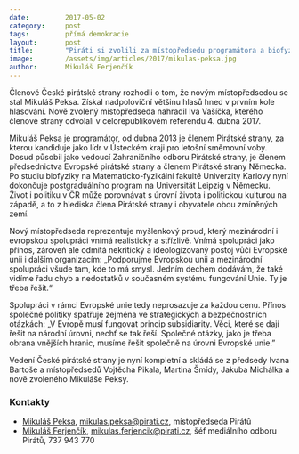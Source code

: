 ```yaml
---
date:         2017-05-02
category:     post
tags:         přímá demokracie
layout:       post
title:        "Piráti si zvolili za místopředsedu programátora a biofyzika Mikuláše Peksu"
image:        /assets/img/articles/2017/mikulas-peksa.jpg
author:       Mikuláš Ferjenčík
---
```

Členové České pirátské strany rozhodli o tom, že novým místopředsedou se stal Mikuláš Peksa. Získal nadpoloviční většinu hlasů hned v prvním kole hlasování. Nově zvolený místopředseda nahradil Iva Vašíčka, kterého členové strany odvolali v celorepublikovém referendu 4. dubna 2017.

Mikuláš Peksa je programátor, od dubna 2013 je členem Pirátské strany, za kterou kandiduje jako lídr v Ústeckém kraji pro letošní směmovní voby. Dosud působil jako vedoucí Zahraničního odboru Pirátské strany, je členem předsednictva Evropské pirátské strany a členem Pirátské strany Německa. Po studiu biofyziky na Matematicko-fyzikální fakultě Univerzity Karlovy nyní dokončuje postgraduálního program na Universität Leipzig v Německu. Život i politiku v ČR může porovnávat s úrovní života i politickou kulturou na západě, a to z hlediska člena Pirátské strany i obyvatele obou zmíněných zemí.

Nový místopředseda reprezentuje myšlenkový proud, který mezinárodní i evropskou spolupráci vnímá realisticky a střízlivě. Vnímá spolupráci jako přínos, zároveň ale odmítá nekritický a ideologizovaný postoj vůči Evropské unii i dalším organizacím: „Podporujme Evropskou unii a mezinárodní spolupráci všude tam, kde to má smysl. Jedním dechem dodávám, že také vidíme řadu chyb a nedostatků v současném systému fungování Unie. Ty je třeba řešit.“

Spolupráci v rámci Evropské unie tedy neprosazuje za každou cenu. Přínos společné politiky spatřuje zejména ve strategických a bezpečnostních otázkách: „V Evropě musí fungovat princip subsidiarity. Věci, které se dají řešit na národní úrovni, nechť se tak řeší. Společné otázky, jako je třeba obrana vnějších hranic, musíme řešit společně na úrovni Evropské unie.”

Vedení České pirátské strany je nyní kompletní a skládá se z předsedy Ivana Bartoše a místopředsedů Vojtěcha Pikala, Martina Šmídy, Jakuba Michálka a nově zvoleného Mikuláše Peksy.

### Kontakty

* [Mikuláš Peksa](https://www.pirati.cz/lide/mikulas-peksa/), [mikulas.peksa@pirati.cz](mailto:mikulas.peksa@pirati.cz), místopředseda Pirátů
* [Mikuláš Ferjenčík](https://www.pirati.cz/lide/mikulas_ferjencik), [mikulas.ferjencik@pirati.cz](mailto:mikulas.ferjencik@pirati.cz), šéf mediálního odboru Pirátů, 737 943 770
